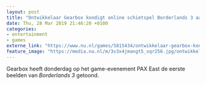 ```yaml
---
layout: post
title: "Ontwikkelaar Gearbox kondigt online schietspel Borderlands 3 aan"
date: Thu, 28 Mar 2019 21:46:20 +0100
categories: 
- entertainment 
- games 
externe_link: "https://www.nu.nl/games/5815434/ontwikkelaar-gearbox-kondigt-online-schietspel-borderlands-3-aan.html"
feature_image: "https://media.nu.nl/m/3v3x4jmangt5_sqr256.jpg/ontwikkelaar-gearbox-kondigt-online-schietspel-borderlands-3-aan.jpg"
---
```


Gearbox heeft donderdag op het game-evenement PAX East de eerste beelden van <em>Borderlands 3</em> getoond.
